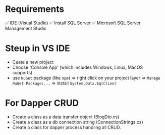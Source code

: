 # Requirements
:white_check_mark: IDE (Visual Studio)
:white_check_mark: Install SQL Server
:white_check_mark: Microsoft SQL Server Management Studio

# Steup in VS IDE 
- Ceate a new project
- Choose 'Console App' (which includes Windows, Linux, MacOS supports)
- use `NuGet` package (like `npm`) => right click on your project layer => `Manage NuGet Packages...` => install `System.Data.SqlClient`

# For Dapper CRUD
- Create a class as a data transfer object (BlogDto.cs)
- Create a class as a db connection string (ConnectionStrings.cs)
- Create a class for dapper process handling all CRUD.


